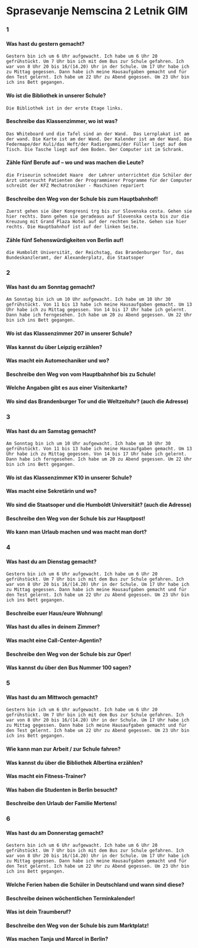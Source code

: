 # Sprasevanje Nemscina 2 Letnik GIM

### 1
#### Was hast du gestern gemacht?
`Gestern bin ich um 6 Uhr aufgewacht. Ich habe um 6 Uhr 20 gefrühstückt. Um 7 Uhr bin ich mit dem Bus zur Schule gefahren. Ich war von 8 Uhr 20 bis 16/(14.20) Uhr in der Schule. Um 17 Uhr habe ich zu Mittag gegessen. Dann habe ich meine Hausaufgaben gemacht und für den Test gelernt. Ich habe um 22 Uhr zu Abend gegessen. Um 23 Uhr bin ich ins Bett gegangen.`
#### Wo ist die Bibliothek in unserer Schule?
`Die Bibliothek ist in der erste Etage links.`
#### Beschreibe das Klassenzimmer, wo ist was?
`Das Whiteboard und die Tafel sind an der Wand. 
Das Lernplakat ist am der wand.
Die Karte ist am der Wand.
Der Kalender ist am der Wand.
Die Federmape/der Kuli/das Heft/der Radiergummi/der Füller liegt auf dem Tisch.
Die Tasche liegt auf dem Boden.
Der Computer ist im Schrank.`
#### Zähle fünf Berufe auf – wo und was machen die Leute?
`die Friseurin schneidet Haare 
der Lehrer unterrichtet die Schüler
der Arzt untersucht Patienten
der Programmierer Programme für der Computer schreibt
der KFZ Mechatroniker - Maschinen repariert `
#### Beschreibe den Weg von der Schule bis zum Hauptbahnhof!
`Zuerst gehen sie über Kongresni trg bis zur Slovenska cesta. Gehen sie hier rechts. Dann gehen sie geradeaus auf Slovenska cesta bis zur die Kreuzung mit Grand Plaza Hotel auf der rechten Seite. Gehen sie hier rechts. Die Hauptbahnhof ist auf der linken Seite.`
#### Zähle fünf Sehenswürdigkeiten von Berlin auf!
`die Humboldt Universität, der Reichstag, das Brandenburger Tor, das Bundeskanzleramt, der Alexanderplatz, die Staatsoper`
### 2
#### Was hast du am Sonntag gemacht?
`Am Sonntag bin ich um 10 Uhr aufgewacht. Ich habe um 10 Uhr 30 gefrühstückt. Von 11 bis 13 habe ich meine Hausaufgaben gemacht. Um 13 Uhr habe ich zu Mittag gegessen. Von 14 bis 17 Uhr habe ich gelernt. Dann habe ich ferngesehen. Ich habe um 20 zu Abend gegessen. Um 22 Uhr bin ich ins Bett gegangen.`
#### Wo ist das Klassenzimmer 207 in unserer Schule?
#### Was kannst du über Leipzig erzählen?
#### Was macht ein Automechaniker und wo?
#### Beschreibe den Weg von vom Hauptbahnhof bis zu Schule!
#### Welche Angaben gibt es aus einer Visitenkarte?
#### Wo sind das Brandenburger Tor und die Weltzeituhr? (auch die Adresse)

### 3
#### Was hast du am Samstag gemacht?
`Am Sonntag bin ich um 10 Uhr aufgewacht. Ich habe um 10 Uhr 30 gefrühstückt. Von 11 bis 13 habe ich meine Hausaufgaben gemacht. Um 13 Uhr habe ich zu Mittag gegessen. Von 14 bis 17 Uhr habe ich gelernt. Dann habe ich ferngesehen. Ich habe um 20 zu Abend gegessen. Um 22 Uhr bin ich ins Bett gegangen.`
#### Wo ist das Klassenzimmer K10 in unserer Schule?
#### Was macht eine Sekretärin und wo?
#### Wo sind die Staatsoper und die Humboldt Universität? (auch die Adresse)
#### Beschreibe den Weg von der Schule bis zur Hauptpost!
#### Wo kann man Urlaub machen und was macht man dort?

### 4
#### Was hast du am Dienstag gemacht?
`Gestern bin ich um 6 Uhr aufgewacht. Ich habe um 6 Uhr 20 gefrühstückt. Um 7 Uhr bin ich mit dem Bus zur Schule gefahren. Ich war von 8 Uhr 20 bis 16/(14.20) Uhr in der Schule. Um 17 Uhr habe ich zu Mittag gegessen. Dann habe ich meine Hausaufgaben gemacht und für den Test gelernt. Ich habe um 22 Uhr zu Abend gegessen. Um 23 Uhr bin ich ins Bett gegangen.`
#### Beschreibe euer Haus/eure Wohnung!
#### Was hast du alles in deinem Zimmer?
#### Was macht eine Call-Center-Agentin?
#### Beschreibe den Weg von der Schule bis zur Oper!
#### Was kannst du über den Bus Nummer 100 sagen?

### 5
#### Was hast du am Mittwoch gemacht?
`Gestern bin ich um 6 Uhr aufgewacht. Ich habe um 6 Uhr 20 gefrühstückt. Um 7 Uhr bin ich mit dem Bus zur Schule gefahren. Ich war von 8 Uhr 20 bis 16/(14.20) Uhr in der Schule. Um 17 Uhr habe ich zu Mittag gegessen. Dann habe ich meine Hausaufgaben gemacht und für den Test gelernt. Ich habe um 22 Uhr zu Abend gegessen. Um 23 Uhr bin ich ins Bett gegangen.`
#### Wie kann man zur Arbeit / zur Schule fahren?
#### Was kannst du über die Bibliothek Albertina erzählen?
#### Was macht ein Fitness-Trainer?
#### Was haben die Studenten in Berlin besucht?
#### Beschreibe den Urlaub der Familie Mertens!

### 6
#### Was hast du am Donnerstag gemacht?
`Gestern bin ich um 6 Uhr aufgewacht. Ich habe um 6 Uhr 20 gefrühstückt. Um 7 Uhr bin ich mit dem Bus zur Schule gefahren. Ich war von 8 Uhr 20 bis 16/(14.20) Uhr in der Schule. Um 17 Uhr habe ich zu Mittag gegessen. Dann habe ich meine Hausaufgaben gemacht und für den Test gelernt. Ich habe um 22 Uhr zu Abend gegessen. Um 23 Uhr bin ich ins Bett gegangen.`
#### Welche Ferien haben die Schüler in Deutschland und wann sind diese?
#### Beschreibe deinen wöchentlichen Terminkalender!
#### Was ist dein Traumberuf?
#### Beschreibe den Weg von der Schule bis zum Marktplatz!
#### Was machen Tanja und Marcel in Berlin?